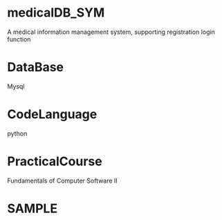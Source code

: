 # medicalDB_SYM
A medical information management system, supporting registration login function
# DataBase
Mysql
# CodeLanguage
python
# PracticalCourse
Fundamentals of Computer Software II
# SAMPLE
